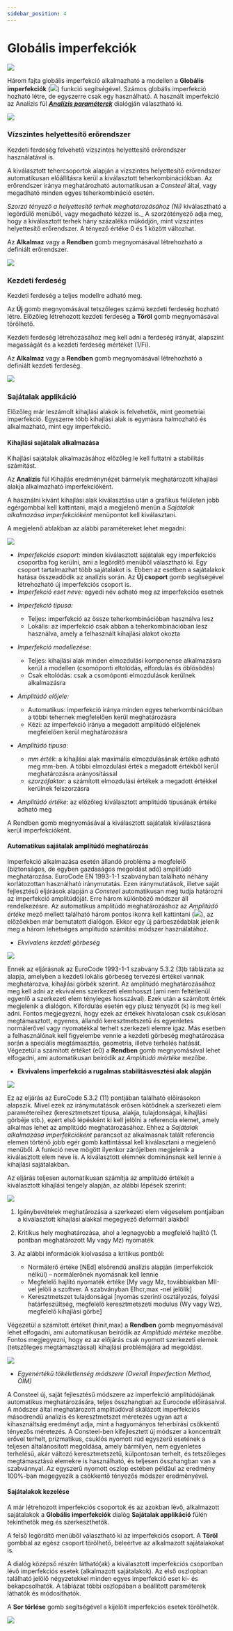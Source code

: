 ```yaml
---
sidebar_position: 4
---
```

# Globális imperfekciók
<!-- wp:image {"align":"center","id":36054,"width":552,"height":82,"sizeSlug":"full","linkDestination":"media","className":"is-style-editorskit-rounded"} -->

[![](https://consteelsoftware.com/wp-content/uploads/2022/05/tab_terhek_imperf.png)](./img/wp-content-uploads-2022-05-tab_terhek_imperf.png)

<!-- /wp:image -->

<!-- wp:paragraph -->

Három fajta globális imperfekció alkalmazható a modellen a **Globális imperfekciók** (![](./img/wp-content-uploads-2021-04-cmd_load_imp.png)) funkció segítségével. Számos globális imperfekció hozható létre, de egyszerre csak egy használható. A használt imperfekció az Analízis fül **_[Analízis paraméterek](../8_0_structural-analysis/8_3_analysis-settings.md#analízis-beállítások)_** dialógján választható ki.

<!-- /wp:paragraph -->

<!-- wp:image {"align":"right","id":36062,"width":288,"height":438,"sizeSlug":"full","linkDestination":"media","className":"is-style-editorskit-rounded"} -->

[![](https://consteelsoftware.com/wp-content/uploads/2022/05/dial_terhek_imperf_helyettesito.png)](./img/wp-content-uploads-2022-05-dial_terhek_imperf_helyettesito.png)

<!-- /wp:image -->

<!-- wp:heading {"level":3} -->

### Vízszintes helyettesítő erőrendszer

<!-- /wp:heading -->

<!-- wp:paragraph -->

Kezdeti ferdeség felvehető vízszintes helyettesítő erőrendszer használatával is.

<!-- /wp:paragraph -->

<!-- wp:paragraph {"align":"justify"} -->

A kiválasztott tehercsoportok alapján a vízszintes helyettesítő erőrendszer automatikusan előállításra kerül a kiválasztott teherkombinációkban. Az erőrendszer iránya meghatározható automatikusan a _Consteel_ által, vagy megadható minden egyes teherkombináció esetén.

<!-- /wp:paragraph -->

<!-- wp:paragraph {"align":"justify"} -->

_Szorzó tényező a helyettesítő terhek meghatározásához (Ni)_ kiválasztható a legördülő menüből, vagy megadható kézzel is.\_ A szorzótényező adja meg, hogy a kiválasztott terhek hány százaléka működjön, mint vízszintes helyettesítő erőrendszer. A tényező értéke 0 és 1 között változhat.

<!-- /wp:paragraph -->

<!-- wp:paragraph -->

Az **Alkalmaz** vagy a **Rendben** gomb megnyomásával létrehozható a definiált erőrendszer.

<!-- /wp:paragraph -->

<!-- wp:spacer {"height":"1px"} -->

<!-- /wp:spacer -->

<!-- wp:image {"align":"right","id":36070,"width":288,"height":438,"sizeSlug":"full","linkDestination":"media","className":"is-style-editorskit-rounded"} -->

[![](https://consteelsoftware.com/wp-content/uploads/2022/05/dial_terhek_imperf_kezdetiferdeseg.png)](./img/wp-content-uploads-2022-05-dial_terhek_imperf_kezdetiferdeseg.png)

<!-- /wp:image -->

<!-- wp:heading {"level":3} -->

### Kezdeti ferdeség

<!-- /wp:heading -->

<!-- wp:paragraph -->

Kezdeti ferdeség a teljes modellre adható meg.

<!-- /wp:paragraph -->

<!-- wp:paragraph -->

Az **Új** gomb megnyomásával tetszőleges számú kezdeti ferdeség hozható létre. Előzőleg létrehozott kezdeti ferdeség a **Töröl** gomb megnyomásával törölhető.

<!-- /wp:paragraph -->

<!-- wp:paragraph -->

Kezdeti ferdeség létrehozásához meg kell adni a ferdeség irányát, alapszint magasságát és a kezdeti ferdeség mértékét (1/Fi).

<!-- /wp:paragraph -->

<!-- wp:paragraph -->

Az **Alkalmaz** vagy a **Rendben** gomb megnyomásával létrehozható a definiált kezdeti ferdeség.

<!-- /wp:paragraph -->

<!-- wp:spacer {"height":"1px"} -->

<!-- /wp:spacer -->

<!-- wp:image {"align":"right","id":36078,"width":530,"height":354,"sizeSlug":"full","linkDestination":"media","className":"is-style-editorskit-rounded"} -->

[![](https://consteelsoftware.com/wp-content/uploads/2022/05/scr_sajatalak_alkalmazasa.png)](./img/wp-content-uploads-2022-05-scr_sajatalak_alkalmazasa.png)

<!-- /wp:image -->

<!-- wp:heading {"level":3} -->

### Sajátalak applikáció

<!-- /wp:heading -->

<!-- wp:paragraph {"align":"justify"} -->

Előzőleg már leszámolt kihajlási alakok is felvehetők, mint geometriai imperfekció. Egyszerre több kihajlási alak is egymásra halmozható és alkalmazható, mint egy imperfekció.

<!-- /wp:paragraph -->

<!-- wp:heading {"level":4} -->

#### Kihajlási sajátalak alkalmazása

<!-- /wp:heading -->

<!-- wp:paragraph -->

Kihajlási sajátalak alkalmazásához előzőleg le kell futtatni a stabilitás számítást.

<!-- /wp:paragraph -->

<!-- wp:paragraph -->

Az **Analízis** fül Kihajlás eredménynézet bármelyik meghatározott kihajlási alakja alkalmazható imperfekcióként.

<!-- /wp:paragraph -->

<!-- wp:paragraph {"align":"justify"} -->

A használni kívánt kihajlási alak kiválasztása után a grafikus felületen jobb egérgombbal kell kattintani, majd a megjelenő menün a _Sajátalak alkalmazása imperfekcióként_ menüpontot kell kiválasztani.

<!-- /wp:paragraph -->

<!-- wp:paragraph -->

A megjelenő ablakban az alábbi paramétereket lehet megadni:

<!-- /wp:paragraph -->

<!-- wp:image {"align":"right","id":36086,"width":233,"height":416,"sizeSlug":"full","linkDestination":"media","className":"is-style-editorskit-rounded"} -->

[![](https://consteelsoftware.com/wp-content/uploads/2022/05/dial_sajatalak_alkalmazasa.png)](./img/wp-content-uploads-2022-05-dial_sajatalak_alkalmazasa.png)

<!-- /wp:image -->

<!-- wp:list {"type":"I","className":"is-style-default"} -->

- _Imperfekciós csoport_: minden kiválasztott sajátalak egy imperfekciós csoportba fog kerülni, ami a legördítő menüből választható ki. Egy csoport tartalmazhat több sajátalakot is. Ebben az esetben a sajátalakok hatása összeadódik az analízis során. Az **Új csoport** gomb segítségével létrehozható új imperfekciós csoport is.
- _Imperfekció eset neve:_ egyedi név adható meg az imperfekciós esetnek

<!-- /wp:list -->

<!-- wp:list {"type":"I","className":"is-style-default"} -->

- _Imperfekció típusa:_

  - Teljes: imperfekció az össze teherkombinációban használva lesz
  - Lokális: az imperfekció csak abban a teherkombinációban lesz használva, amely a felhasznált kihajlási alakot okozta

- _Imperfekció modellezése:_

  - Teljes: kihajlási alak minden elmozdulási komponense alkalmazásra kerül a modellen (csomóponti eltolódás, elfordulás és öblösödés)
  - Csak eltolódás: csak a csomóponti elmozdulások kerülnek alkalmazásra

- _Amplitúdó előjele:_

  - Automatikus: imperfekció iránya minden egyes teherkombinációban a többi tehernek megfelelően kerül meghatározásra
  - Kézi: az imperfekció iránya a megadott amplitúdó előjelének megfelelően kerül meghatározásra

- _Amplitúdó típusa_:

  - _mm érték_: a kihajlási alak maximális elmozdulásának értéke adható meg mm-ben. A többi elmozdulási érték a megadott értékből kerül meghatározásra arányosítással
  - _szorzófaktor_: a számított elmozdulási értékek a megadott értékkel kerülnek felszorzásra

- _Amplitúdó értéke_: az előzőleg kiválasztott amplitúdó típusának értéke adható meg

<!-- /wp:list -->

<!-- wp:paragraph -->

A Rendben gomb megnyomásával a kiválasztott sajátalak kiválasztásra kerül imperfekcióként.

<!-- /wp:paragraph -->

<!-- wp:heading {"level":4} -->

#### Automatikus sajátalak amplitúdó meghatározás

<!-- /wp:heading -->

<!-- wp:paragraph -->

Imperfekció alkalmazása esetén állandó probléma a megfelelő (biztonságos, de egyben gazdaságos megoldást adó) amplitúdó meghatározása. EuroCode EN 1993-1-1 szabványban található néhány korlátozottan használható iránymutatás. Ezen iránymutatások, illetve saját fejlesztésű eljárások alapján a _Consteel_ automatikusan meg tudja határozni az imperfekció amplitúdóját. Erre három különböző módszer áll rendelkezésre. Az automatikus amplitúdó meghatározáshoz az _Amplitúdó értéke_ mező mellett található három pontos ikonra kell kattintani (![](./img/wp-content-uploads-2021-04-3dots-button.png)), az előzőekben már bemutatott dialógon. Ekkor egy új párbeszédablak jelenik meg a három lehetséges amplitúdó számítási módszer használatához.

<!-- /wp:paragraph -->

<!-- wp:list -->

- _Ekvivalens kezdeti görbeség_

<!-- /wp:list -->

<!-- wp:image {"align":"right","id":36094,"sizeSlug":"full","linkDestination":"media","className":"is-style-editorskit-rounded"} -->

[![](https://consteelsoftware.com/wp-content/uploads/2022/05/dial_sajatalak_amplitudo_ekvi_kezdeti_gorbeseg.png)](./img/wp-content-uploads-2022-05-dial_sajatalak_amplitudo_ekvi_kezdeti_gorbeseg.png)

<!-- /wp:image -->

<!-- wp:paragraph {"align":"justify"} -->

Ennek az eljárásnak az EuroCode 1993-1-1 szabvány 5.3.2 (3)b táblázata az alapja, amelyben a kezdeti lokális görbeség tervezési értékei vannak meghatározva, kihajlási görbék szerint. Az amplitúdó meghatározásához meg kell adni az ekvivalens szerkezeti elemhosszt (ami nem feltétlenül egyenlő a szerkezeti elem tényleges hosszával). Ezek után a számított érték megjelenik a dialógon. Kifordulás esetén egy plusz tényezőt (k) is meg kell adni. Fontos megjegyezni, hogy ezek az értékek hivatalosan csak csuklósan megtámasztott, egyenes, állandó keresztmetszetű és egyenletes normálerővel vagy nyomatékkal terhelt szerkezeti elemre igaz. Más esetben a felhasználónak kell figyelembe vennie a kezdeti görbeség meghatározása során a speciális megtámasztás, geometria, illetve terhelés hatását. Végezetül a számított értéket (e0) a **Rendben** gomb megnyomásával lehet elfogadni, ami automatikusan beíródik az _Amplitúdó mértéke_ mezőbe.

<!-- /wp:paragraph -->

<!-- wp:list -->

- **Ekvivalens imperfekció a rugalmas stabilitásvesztési alak alapján**

<!-- /wp:list -->

<!-- wp:image {"align":"right","id":36119,"width":311,"height":306,"sizeSlug":"full","linkDestination":"media","className":"is-style-editorskit-rounded"} -->

[![](https://consteelsoftware.com/wp-content/uploads/2022/05/dial_sajatalak_amplitudo_sajatalak_2.png)](./img/wp-content-uploads-2022-05-dial_sajatalak_amplitudo_sajatalak_2.png)

<!-- /wp:image -->

<!-- wp:paragraph {"align":"justify"} -->

Ez az eljárás az EuroCode 5.3.2 (11) pontjában található előírásokon alapszik. Mivel ezek az iránymutatások erősen kötődnek a szerkezeti elem paramétereihez (keresztmetszet típusa, alakja, tulajdonságai, kihajlási görbéje stb.), ezért első lépésként ki kell jelölni a referencia elemet, amely alkalmas lehet az amplitúdó meghatározásához. Ehhez a _Sajátalak alkalmazása imperfekcióként_ parancsot az alkalmasnak talált referencia elemen történő jobb egér gomb kattintással kell kiválasztani a megjelenő menüből. A funkció neve mögött ilyenkor zárójelben megjelenik a kiválasztott elem neve is. A kiválasztott elemnek dominánsnak kell lennie a kihajlási sajátalakban.

<!-- /wp:paragraph -->

<!-- wp:paragraph -->

Az eljárás teljesen automatikusan számítja az amplitúdó értékét a kiválasztott kihajlási tengely alapján, az alábbi lépések szerint:

<!-- /wp:paragraph -->

<!-- wp:image {"align":"right","id":36111,"width":312,"height":203,"sizeSlug":"full","linkDestination":"media","className":"is-style-editorskit-rounded"} -->

[![](https://consteelsoftware.com/wp-content/uploads/2022/05/dial_sajatalak_amplitudo_sajatalak.png)](./img/wp-content-uploads-2022-05-dial_sajatalak_amplitudo_sajatalak.png)

<!-- /wp:image -->

<!-- wp:list {"ordered":true,"type":"1","className":"is-style-default"} -->

1. Igénybevételek meghatározása a szerkezeti elem végeselem pontjaiban a kiválasztott kihajlási alakkal megegyező deformált alakból

2. Kritikus hely meghatározása, ahol a legnagyobb a megfelelő hajlító (1. pontban meghatározott My vagy Mz) nyomaték

3. Az alábbi információk kiolvasása a kritikus pontból:

   - Normálerő értéke \[NEd] elsőrendű analízis alapján (imperfekciók nélkül) – normálerőnek nyomásnak kell lennie
   - Megfelelő hajlító nyomaték értéke \[My vagy Mz, továbbiakban MII-vel jelöli a szoftver. A szabványban EIhcr,max -nel jelölik]
   - Keresztmetszet tulajdonságai \[nyomás szerinti osztályozás, folyási határfeszültség, megfelelő keresztmetszeti modulus (Wy vagy Wz), megfelelő kihajlási görbe]

<!-- /wp:list -->

<!-- wp:paragraph {"align":"justify"} -->

Végezetül a számított értéket (hinit,max) a **Rendben** gomb megnyomásával lehet elfogadni, ami automatikusan beíródik az _Amplitúdó mértéke_ mezőbe. Fontos megjegyezni, hogy ez az előjárás csak nyomott szerkezeti elemek (tetszőleges megtámasztással) kihajlási problémájára ad megoldást.

<!-- /wp:paragraph -->

<!-- wp:image {"align":"right","id":36103,"width":283,"height":477,"sizeSlug":"full","linkDestination":"media","className":"is-style-editorskit-rounded"} -->

[![](https://consteelsoftware.com/wp-content/uploads/2022/05/dial_sajatalak_amplitudo_OIM.png)](./img/wp-content-uploads-2022-05-dial_sajatalak_amplitudo_OIM.png)

<!-- /wp:image -->

<!-- wp:list -->

- _Egyenértékű tökéletlenség módszere (Overall Imperfection Method, OIM)_

<!-- /wp:list -->

<!-- wp:paragraph {"align":"justify"} -->

A Consteel új, saját fejlesztésű módszere az imperfekció amplitúdójának automatikus meghatározására, teljes összhangban az Eurocode előírásaival. A módszer által meghatározott amplitúdóval skálázott imperfekciós másodrendű analízis és keresztmetszet méretezés ugyan azt a kihasználtság eredményt adja, mint a hagyományos teherbírási csökkentő tényezős méretezés. A Consteel-ben kifejlesztett új módszer a koncentrált erővel terhelt, prizmatikus, csuklós nyomott rúd egyszerű esetének a teljesen általánosított megoldása, amely bármilyen, nem egyenletes terhelésű, akár változó keresztmetszetű, külpontosan terhelt, és tetszőleges megtámasztású elemekre is használható, és teljesen összhangban van a szabvánnyal. Az egyszerű nyomott oszlop estében például az eredmény 100%-ban megegyezik a csökkentő tényezős módszer eredményével.

<!-- /wp:paragraph -->

<!-- wp:spacer {"height":"1px"} -->

<!-- /wp:spacer -->

<!-- wp:heading {"level":4} -->

#### Sajátalakok kezelése

<!-- /wp:heading -->

<!-- wp:paragraph {"align":"justify"} -->

A már létrehozott imperfekciós csoportok és az azokban lévő, alkalmazott sajátalakok a **Globális imperfekciók** dialóg **Sajátalak applikáció** fülén tekinthetők meg és szerkeszthetők.

<!-- /wp:paragraph -->

<!-- wp:paragraph -->

A felső legördítő menüből választható ki az imperfekciós csoport. A **Töröl** gombbal az egész csoport törölhető, beleértve az alkalmazott sajátalakokat is.

<!-- /wp:paragraph -->

<!-- wp:paragraph {"align":"justify"} -->

A dialóg középső részén látható(ak) a kiválasztott imperfekciós csoportban lévő imperfekciós esetek (alkalmazott sajátalakok). Az első oszlopban található jelölő négyzetekkel minden egyes imperfekció eset ki- és bekapcsolhatók. A táblázat többi oszlopában a beállított paraméterek láthatók és módosíthatók.

<!-- /wp:paragraph -->

<!-- wp:paragraph -->

A **Sor törlése** gomb segítségével a kijelölt imperfekciós esetek törölhetők.

<!-- /wp:paragraph -->

<!-- wp:image {"align":"center","id":36128,"width":512,"height":407,"sizeSlug":"large","linkDestination":"media","className":"is-style-editorskit-rounded"} -->

[![](./img/wp-content-uploads-2022-05-tabl_imperfekciok-1024x813.png)](https://consteelsoftware.com/wp-content/uploads/2022/05/tabl_imperfekciok.png)